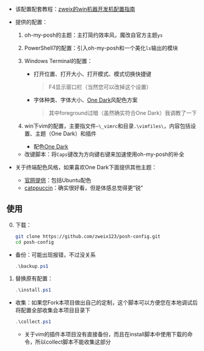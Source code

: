 + 该配置配套教程：[zweix的win机器开发机配置指南](https://github.com/zweix123/CS-notes/blob/master/Missing-Semester/WindowsConfigGuide.md#5%E5%91%BD%E4%BB%A4%E8%A1%8C)

+ 提供的配置：
    1. oh-my-posh的主题：主打简约效率风，魔改自官方主题`ys`
    2. PowerShell7的配置：引入oh-my-posh和一个美化`ls`输出的模块
    3. Windows Terminal的配置：
        + 打开位置、打开大小、打开模式、模式切换快捷键
            >F4显示窗口栏（当然您可以改掉这个设置）
        + 字体种类、字体大小、[One Dark](https://github.com/yosukes-dev/one-dark-windows-terminal)风配色方案
            >其中foreground过暗（虽然确实符合One Dark）我调教了一下
        
    4. win下vim的配置，主要指文件`~\_vimrc`和目录`.\vimfiles\`，内容包括设置、主题（One Dark）和插件
        + 配色[One Dark](https://github.com/joshdick/onedark.vim)
    
    + 改键脚本：将`Caps`键改为方向键右键来加速使用oh-my-posh的补全

+ 关于终端配色风格，如果喜欢One Dark下面提供其他主题：
  + [官网提供](https://learn.microsoft.com/zh-cn/windows/terminal/custom-terminal-gallery/custom-schemes)：包括Ubuntu配色
  + [catppuccin](https://github.com/catppuccin/catppuccin)：确实很好看，但是体感总觉得更“锐”

## 使用

0. 下载：
    ```bash
    git clone https://github.com/zweix123/posh-config.git
    cd posh-config
    ```
+ 备份：可能出现报错，不过没关系
    ```powershell
    .\backup.ps1
    ```

1. 替换原有配置：
    ```powershell
    .\install.ps1
    ```
+ 收集：如果您Fork本项目做出自己的定制，这个脚本可以方便您在本地调试后将配置全部收集会本项目目录下
    ```powershell
    .\collect.ps1
    ```
    + 关于vim的插件本项目没有直接备份，而且在install脚本中使用下载的命令，所以collect脚本不能收集这部分